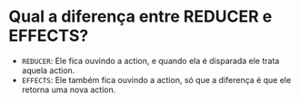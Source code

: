 # Qual a diferença entre REDUCER e EFFECTS?


- `REDUCER`: Ele fica ouvindo a action, e quando ela é disparada ele trata aquela action.
- `EFFECTS`: Ele também fica ouvindo a action, só que a diferença é que ele retorna uma nova action.